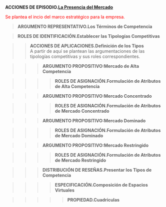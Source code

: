 **ACCIONES DE EPISODIO.[La Presencia del Mercado](https://github.com/carlosmenaj/CiberLenguaje.L-neas-Argumentales/wiki/Home/_edit)**   

<span style="color:red;">Se plantea el incio del marco estratégico para la empresa.</span>     
>**ARGUMENTO REPRESENTATIVO.Los Términos de Competencia**

>**ROLES DE IDENTIFICACIÓN.Establecer las Tipologías Competitivas**

>>**ACCIONES DE APLICACIONES.Definición de los Tipos**    
A partir de aquí se plantean las argumentaciones de las tipologías competitivas y sus roles correspondientes.

>>>**ARGUMENTO PROPOSITIVO:Mercado de Alta Competencia**
 
>>>>**ROLES DE ASIGNACIÓN.Formulación de Atributos de Alta Competencia**
    
>>>**ARGUMENTO PROPOSITIVO:Mercado Concentrado**
   
>>>>**ROLES DE ASIGNACIÓN.Formulación de Atributos de Mercado Concentrado**
      
>>>**ARGUMENTO PROPOSITIVO:Mercado Dominado**
    
>>>>**ROLES DE ASIGNACIÓN.Formulación de Atributos de Mercado Dominado**
    
>>>**ARGUMENTO PROPOSITIVO:Mercado Restringido**

>>>>**ROLES DE ASIGNACIÓN.Formulación de Atributos de Mercado Restringido**

>>>**DISTRIBUCIÓN DE RESEÑAS.Presentar los Tipos de Competencia**
  
>>>>**ESPECIFICACIÓN.Composición de Espacios Virtuales**

>>>>>**PROPIEDAD.Cuadrículas**  
